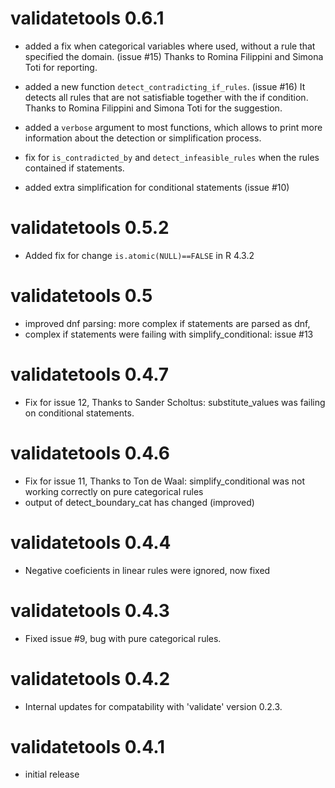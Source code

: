 # validatetools 0.6.1

* added a fix when categorical variables where used, without a rule that specified the domain. (issue #15) Thanks to
Romina Filippini and Simona Toti for reporting. 

* added a new function `detect_contradicting_if_rules`. (issue #16)
  It detects all rules that are not satisfiable together with the if condition.
  Thanks to Romina Filippini and Simona Toti for the suggestion.
  
* added a `verbose` argument to most functions, which allows to print more information
  about the detection or simplification process.
  
* fix for `is_contradicted_by` and `detect_infeasible_rules` when the rules contained 
if statements.

* added extra simplification for conditional statements (issue #10)
  
# validatetools 0.5.2

* Added fix for change `is.atomic(NULL)==FALSE` in R 4.3.2

# validatetools 0.5

* improved dnf parsing: more complex if statements are parsed as dnf, 
* complex if statements were failing with simplify_conditional: issue #13

# validatetools 0.4.7

* Fix for issue 12, Thanks to Sander Scholtus: substitute_values was failing on conditional statements.

# validatetools 0.4.6

* Fix for issue 11, Thanks to Ton de Waal: simplify_conditional was not working
correctly on pure categorical rules
* output of detect_boundary_cat has changed (improved)

# validatetools 0.4.4

* Negative coeficients in linear rules were ignored, now fixed

# validatetools 0.4.3

* Fixed issue #9, bug with pure categorical rules.

# validatetools 0.4.2

* Internal updates for compatability with 'validate' version 0.2.3.

# validatetools 0.4.1

* initial release
